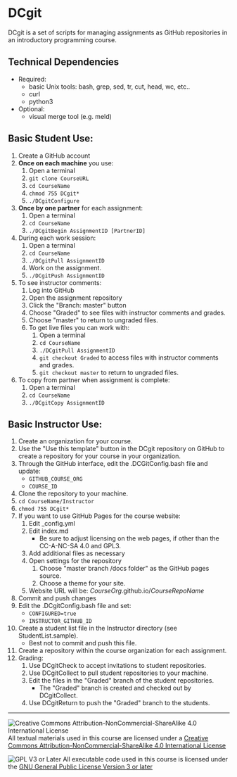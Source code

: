 # DCgit

DCgit is a set of scripts for managing assignments as GitHub repositories in an introductory programming course.

## Technical Dependencies
- Required:
   - basic Unix tools: bash, grep, sed, tr, cut, head, wc, etc..
  - curl
  - python3
- Optional:
  - visual merge tool (e.g. meld)

## Basic Student Use:
1. Create a GitHub account
1. __Once on each machine__ you use:
   1. Open a terminal
   1. `git clone CourseURL`
   1. `cd CourseName`
   1. `chmod 755 DCgit*`
   1. `./DCgitConfigure`
1. __Once by one partner__ for each assignment:
   1. Open a terminal
   1. `cd CourseName`
   1. `./DCgitBegin AssignmentID [PartnerID]`
1. During each work session:
   1. Open a terminal
   1. `cd CourseName`
   1. `./DCgitPull AssignmentID`
   1. Work on the assignment.
   1. `./DCgitPush AssignmentID`
1. To see instructor comments:
   1. Log into GitHub
   1. Open the assignment repository
   1. Click the "Branch: master" button
   1. Choose "Graded" to see files with instructor comments and grades.
   1. Choose "master" to return to ungraded files.
   1. To get live files you can work with:
      1. Open a terminal
      1. `cd CourseName`
      1. `./DCgitPull AssignmentID`
      1. `git checkout Graded` to access files with instructor comments and grades.
      1. `git checkout master` to return to ungraded files.
1. To copy from partner when assignment is complete:
   1. Open a terminal
   1. `cd CourseName`
   1. `./DCgitCopy AssignmentID`

## Basic Instructor Use:
1. Create an organization for your course.
1. Use the "Use this template" button in the DCgit repository on GitHub to create a repository for your course in your organization.
1. Through the GitHub interface, edit the .DCGitConfig.bash file and update:
   - `GITHUB_COURSE_ORG`
   - `COURSE_ID`
1. Clone the repository to your machine.
1. `cd CourseName/Instructor`
1. `chmod 755 DCgit*`
1. If you want to use GitHub Pages for the course website:
   1. Edit \_config.yml
   1. Edit index.md
      - Be sure to adjust licensing on the web pages, if other than the CC-A-NC-SA 4.0 and GPL3.
   1. Add additional files as necessary
   1. Open settings for the repository
      1. Choose "master branch /docs folder" as the GitHub pages source.
      1. Choose a theme for your site.
   1. Website URL will be: _CourseOrg_.github.io/_CourseRepoName_
1. Commit and push changes
1. Edit the .DCgitConfig.bash file and set:
   - `CONFIGURED=true`
   - `INSTRUCTOR_GITHUB_ID`
1. Create a student list file in the Instructor directory (see StudentList.sample).
   - Best not to commit and push this file.
1. Create a repository within the course organization for each assignment.
1. Grading:
   1. Use DCgitCheck to accept invitations to student repositories.
   1. Use DCgitCollect to pull student repositories to your machine.
   1. Edit the files in the "Graded" branch of the student repositories.
      - The "Graded" branch is created and checked out by DCgitCollect.
   1. Use DCgitReturn to push the "Graded" branch to the students.

___
![Creative Commons Attribution-NonCommercial-ShareAlike 4.0 International License](https://i.creativecommons.org/l/by-nc-sa/4.0/88x31.png "Creative Commons Attribution-NonCommercial-ShareAlike 4.0 International License") All textual materials used in this course are licensed under a [Creative Commons Attribution-NonCommercial-ShareAlike 4.0 International License](http://creativecommons.org/licenses/by-nc-sa/4.0/)

![GPL V3 or Later](https://www.gnu.org/graphics/gplv3-or-later-sm.png "GPL V3 or later") All executable code used in this course is licensed under the [GNU General Public License Version 3 or later](https://www.gnu.org/licenses/gpl.txt)
